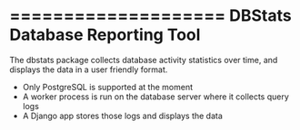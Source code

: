====================
DBStats Database Reporting Tool
====================

The dbstats package collects database activity statistics over time, and displays
the data in a user friendly format.

- Only PostgreSQL is supported at the moment
- A worker process is run on the database server where it collects query logs
- A Django app stores those logs and displays the data
